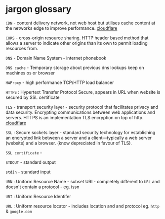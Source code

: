 # jargon glossary 
`CDN` - content delivery network, not web host but utilises cache content at the networks edge to improve performance. [cloudflare](https://www.cloudflare.com/en-gb/learning/cdn/what-is-a-cdn/)

`CORS` - cross-origin resource sharing. HTTP header based method that allows a server to indicate other origins than its own to permit loading resources from. 

`DNS` - Domain Name System - internet phonebook

`DNS cache` - Temporary storage about previous dns lookups keep on machines os or browser

`HAProxy` - high performance TCP/HTTP load balancer

`HTTPS` : Hypertext Transfer Protocol Secure, appears in URL when website is secured by SSL certificate

`TLS` - transport security layer - security protocol that facilitates privacy and data security. Encrypting communications between web applications and servers. HTTPS is an implementation TLS encryption on top of http. [cloudflare](https://www.cloudflare.com/learning/ssl/transport-layer-security-tls/)

`SSL` : Secure sockets layer - standard security technology for establishing an encrypted link between a server and a client—typically a web server (website) and a browser. (know depreciated in favour of TLS).

`SSL certificate` - 

`STDOUT` - standard output

`stdin` - standard input

`URN` : Uniform Resource Name - subset URI - completely different to `URL` and doesn't contain a protocol - eg. issn

`URI` : Uniform Resource Identifer 

`URL` : Uniform resource locator - includes location and and protocol eg. `http` & `google.com`

